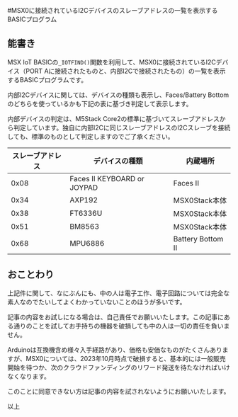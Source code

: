 #MSX0に接続されているI2Cデバイスのスレーブアドレスの一覧を表示するBASICプログラム <!-- omit in toc -->


## 能書き

MSX IoT BASICの`_IOTFIND()`関数を利用して、MSX0に接続されているI2Cデバイス（PORT Aに接続されたものと、内部I2Cで接続されたもの）の一覧を表示するBASICプログラムです。

内部I2Cデバイスに関しては、デバイスの種類も表示し、Faces/Battery Bottomのどちらを使っているかも下記の表に基づき判定して表示します。

内部デバイスの判定は、M5Stack Core2の標準に基づいてスレーブアドレスから判定しています。独自に内部I2Cに同じスレーブアドレスのI2Cスレーブを接続しても、標準のものとして判定しますのでご了承ください。

|スレーブアドレス|デバイスの種類 |内蔵場所|
|------------------------|----------------------|------------|
|0x08| Faces II KEYBOARD or JOYPAD| Faces II |
|0x34|AXP192| MSX0Stack本体|
|0x38|FT6336U|MSX0Stack本体|
|0x51|BM8563|MSX0Stack本体|
|0x68|MPU6886|Battery Bottom II|

## おことわり

上記件に関して、なにぶんにも、中の人は電子工作、電子回路については完全な素人なのでたいしてよくわかっていないことのほうが多いです。

記事の内容をお試しになる場合は、自己責任でお願いいたします。この記事にある通りのことを試してお手持ちの機器を破損しても中の人は一切の責任を負いません。

Arduinoは互換機含め様々入手経路があり、価格も安価なものがたくさんありますが、MSX0については、2023年10月時点で破損すると、基本的には一般販売開始を待つか、次のクラウドファンディングのリワード発送を待たなければいけなくなります。

このことに同意できない方は記事の内容を試されないようにお願いいたします。

以上
